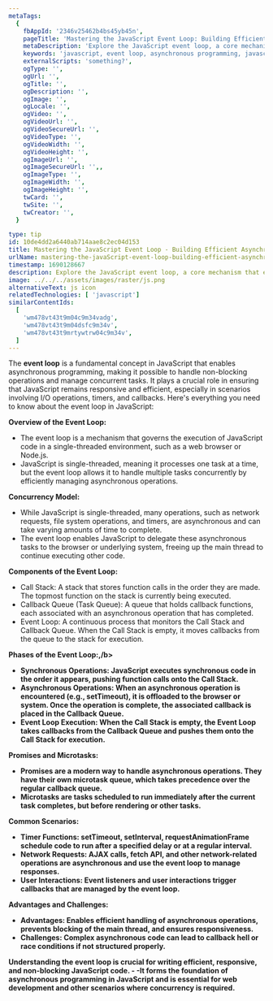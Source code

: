 ```yaml
---
metaTags:
  {
    fbAppId: '2346v25462b4bs45yb45n',
    pageTitle: 'Mastering the JavaScript Event Loop: Building Efficient Asynchronous Programs',
    metaDescription: 'Explore the JavaScript event loop, a core mechanism that empowers asynchronous programming in web development. Learn how the event loop manages tasks, handles concurrency, and ensures non-blocking operations, enhancing the performance and responsiveness of your JavaScript applications. Dive into the intricacies of the call stack, callback queues, promises, and microtasks, and discover how to create efficient, well-structured code that harnesses the full potential of the event loop.',
    keywords: 'javascript, event loop, asynchronous programming, javascript fundamentals',
    externalScripts: 'something?',
    ogType: '',
    ogUrl: '',
    ogTitle: '',
    ogDescription: '',
    ogImage: '',
    ogLocale: '',
    ogVideo: '',
    ogVideoUrl: '',
    ogVideoSecureUrl: '',
    ogVideoType: '',
    ogVideoWidth: '',
    ogVideoHeight: '',
    ogImageUrl: '',
    ogImageSecureUrl: '',,
    ogImageType: '',
    ogImageWidth: '',
    ogImageHeight: '',
    twCard: '',
    twSite: '',
    twCreator: '',
  }

type: tip
id: 10de4dd2a6440ab714aae8c2ec04d153
title: Mastering the JavaScript Event Loop - Building Efficient Asynchronous Programs
urlName: mastering-the-javaScript-event-loop-building-efficient-asynchronous-programs
timestamp: 1690128667
description: Explore the JavaScript event loop, a core mechanism that empowers asynchronous programming in web development. Learn how the event loop manages tasks, handles concurrency, and ensures non-blocking operations, enhancing the performance and responsiveness of your JavaScript applications. Dive into the intricacies of the call stack, callback queues, promises, and microtasks, and discover how to create efficient, well-structured code that harnesses the full potential of the event loop.
image: ../../../assets/images/raster/js.png
alternativeText: js icon
relatedTechnologies: [ 'javascript']
similarContentIds:
  [
    'wm478vt43t9m04c9m34vadg',
    'wm478vt43t9m04dsfc9m34v',
    'wm478vt43t9mrtywtrw04c9m34v',
  ]
---
```


The <b>event loop</b> is a fundamental concept in JavaScript that enables asynchronous programming, making it possible to handle non-blocking operations and manage concurrent tasks. It plays a crucial role in ensuring that JavaScript remains responsive and efficient, especially in scenarios involving I/O operations, timers, and callbacks. Here's everything you need to know about the event loop in JavaScript:

<b>Overview of the Event Loop:</b>
- The event loop is a mechanism that governs the execution of JavaScript code in a single-threaded environment, such as a web browser or Node.js.
- JavaScript is single-threaded, meaning it processes one task at a time, but the event loop allows it to handle multiple tasks concurrently by efficiently managing asynchronous operations.

<b>Concurrency Model:</b>
- While JavaScript is single-threaded, many operations, such as network requests, file system operations, and timers, are asynchronous and can take varying amounts of time to complete.
- The event loop enables JavaScript to delegate these asynchronous tasks to the browser or underlying system, freeing up the main thread to continue executing other code.

<b>Components of the Event Loop:</b>
- Call Stack: A stack that stores function calls in the order they are made. The topmost function on the stack is currently being executed.
- Callback Queue (Task Queue): A queue that holds callback functions, each associated with an asynchronous operation that has completed.
- Event Loop: A continuous process that monitors the Call Stack and Callback Queue. When the Call Stack is empty, it moves callbacks from the queue to the stack for execution.

<b>Phases of the Event Loop:,/b>
- Synchronous Operations: JavaScript executes synchronous code in the order it appears, pushing function calls onto the Call Stack.
- Asynchronous Operations: When an asynchronous operation is encountered (e.g., setTimeout), it is offloaded to the browser or system. Once the operation is complete, the associated callback is placed in the Callback Queue.
- Event Loop Execution: When the Call Stack is empty, the Event Loop takes callbacks from the Callback Queue and pushes them onto the Call Stack for execution.

<b>Promises and Microtasks:</b>
- Promises are a modern way to handle asynchronous operations. They have their own microtask queue, which takes precedence over the regular callback queue.
- Microtasks are tasks scheduled to run immediately after the current task completes, but before rendering or other tasks.

<b>Common Scenarios:</b>
- Timer Functions: setTimeout, setInterval, requestAnimationFrame schedule code to run after a specified delay or at a regular interval.
- Network Requests: AJAX calls, fetch API, and other network-related operations are asynchronous and use the event loop to manage responses.
- User Interactions: Event listeners and user interactions trigger callbacks that are managed by the event loop.

<b>Advantages and Challenges:</b>
- Advantages: Enables efficient handling of asynchronous operations, prevents blocking of the main thread, and ensures responsiveness.
- Challenges: Complex asynchronous code can lead to callback hell or race conditions if not structured properly.

Understanding the event loop is crucial for writing efficient, responsive, and non-blocking JavaScript code. - -It forms the foundation of asynchronous programming in JavaScript and is essential for web development and other scenarios where concurrency is required.